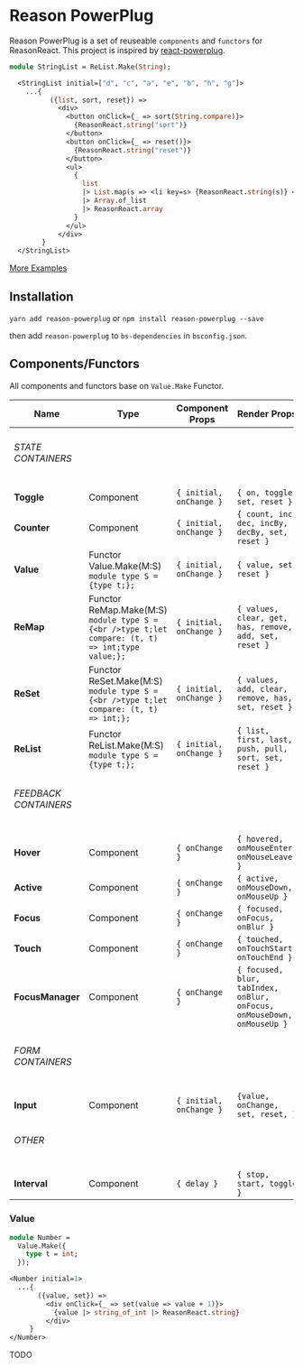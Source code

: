# Reason PowerPlug
Reason PowerPlug is a set of reuseable `components` and `functors` for  ReasonReact.
This project is inspired by [react-powerplug](https://github.com/renatorib/react-powerplug). 


```ocaml
module StringList = ReList.Make(String);

  <StringList initial=["d", "c", "a", "e", "b", "h", "g"]>
    ...{
          ({list, sort, reset}) =>
            <div>
              <button onClick={_ => sort(String.compare)}>
                {ReasonReact.string("sort")}
              </button>
              <button onClick={_ => reset()}>
                {ReasonReact.string("reset")}
              </button>
              <ul>
                {
                  list
                  |> List.map(s => <li key=s> {ReasonReact.string(s)} </li>)
                  |> Array.of_list
                  |> ReasonReact.array
                }
              </ul>
            </div>
        }
  </StringList>
```
[More Examples](https://github.com/beizhedenglong/reason-powerplug/blob/master/examples/Index.re)

## Installation
`yarn add reason-powerplug` or `npm install reason-powerplug --save`

then add `reason-powerplug` to `bs-dependencies` in `bsconfig.json`.

## Components/Functors

All components and functors base on `Value.Make` Functor.

| Name                         | Type                                                                                                  | Component Props         | Render Props                                                           |
| ---------------------------- | ----------------------------------------------------------------------------------------------------- | ----------------------- | ---------------------------------------------------------------------- |
| <h6>STATE CONTAINERS</h6>    |                                                                                                       |
| **Toggle**                   | Component                                                                                             | `{ initial, onChange }` | `{ on, toggle, set, reset }`                                           |
| **Counter**                  | Component                                                                                             | `{ initial, onChange }` | `{ count, inc, dec, incBy, decBy, set, reset }`                        |
| **Value**                    | Functor Value.Make(M:S)<br />`module type S = {type t;};`                                             | `{ initial, onChange }` | `{ value, set, reset }`                                                |
| **ReMap**                    | Functor ReMap.Make(M:S)<br />`module type S = {<br />type t;let compare: (t, t) => int;type value;};` | `{ initial, onChange }` | `{ values, clear, get, has, remove, add, set, reset }`                 |
| **ReSet**                    | Functor ReSet.Make(M:S)<br />`module type S = {<br />type t;let compare: (t, t) => int;};`            | `{ initial, onChange }` | `{ values, add, clear, remove, has, set, reset }`                      |
| **ReList**                   | Functor ReList.Make(M:S)<br />`module type S = {type t;};`                                            | `{ initial, onChange }` | `{ list, first, last, push, pull, sort, set, reset }`                  |
| <h6>FEEDBACK CONTAINERS</h6> |                                                                                                       |
| **Hover**                    | Component                                                                                             | `{ onChange }`          | `{ hovered, onMouseEnter, onMouseLeave }`                              |
| **Active**                   | Component                                                                                             | `{ onChange }`          | `{ active, onMouseDown, onMouseUp }`                                   |
| **Focus**                    | Component                                                                                             | `{ onChange }`          | `{ focused, onFocus, onBlur }`                                         |
| **Touch**                    | Component                                                                                             | `{ onChange }`          | `{ touched, onTouchStart, onTouchEnd }`                                |
| **FocusManager**             | Component                                                                                             | `{ onChange }`          | `{ focused, blur, tabIndex, onBlur, onFocus, onMouseDown, onMouseUp }` |
| <h6>FORM CONTAINERS</h6>     |                                                                                                       |
| **Input**                    | Component                                                                                             | `{ initial, onChange }` | `{value, onChange, set, reset, }`                                      |
| <h6>OTHER</h6>               |                                                                                                       |
| **Interval**                 | Component                                                                                             | `{ delay }`             | `{ stop, start, toggle }`                                              |



### Value

```ocaml
module Number =
  Value.Make({
    type t = int;
  });

<Number initial=1>
  ...{
       ({value, set}) =>
         <div onClick={_ => set(value => value + 1)}>
           {value |> string_of_int |> ReasonReact.string}
         </div>
     }
</Number>


```



TODO
